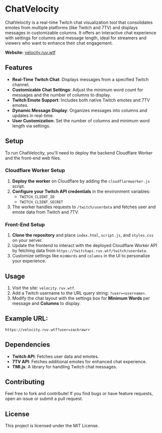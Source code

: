# ChatVelocity

ChatVelocity is a real-time Twitch chat visualization tool that consolidates emotes from multiple platforms (like Twitch and 7TV) and displays messages in customizable columns. It offers an interactive chat experience with settings for columns and message length, ideal for streamers and viewers who want to enhance their chat engagement.

**Website:** [velocity.ruv.wtf](https://velocity.ruv.wtf)

## Features

- **Real-Time Twitch Chat**: Displays messages from a specified Twitch channel.
- **Customizable Chat Settings**: Adjust the minimum word count for messages and the number of columns to display.
- **Twitch Emote Support**: Includes both native Twitch emotes and 7TV emotes.
- **Dynamic Message Display**: Organizes messages into columns and updates in real-time.
- **User Customization**: Set the number of columns and minimum word length via settings.

## Setup

To run ChatVelocity, you'll need to deploy the backend Cloudflare Worker and the front-end web files.

### Cloudflare Worker Setup

1. **Deploy the worker** on Cloudflare by adding the `cloudflareworker.js` script.
2. **Configure your Twitch API credentials** in the environment variables:
   - `TWITCH_CLIENT_ID`
   - `TWITCH_CLIENT_SECRET`
3. The worker handles requests to `/twitch/userdata` and fetches user and emote data from Twitch and 7TV.

### Front-End Setup

1. **Clone the repository** and place `index.html`, `script.js`, and `styles.css` on your server.
2. Update the frontend to interact with the deployed Cloudflare Worker API by fetching data from `https://twitchapi.ruv.wtf/twitch/userdata`.
3. Customize settings like `minWords` and `columns` in the UI to personalize your experience.

## Usage

1. Visit the site: `velocity.ruv.wtf`.
2. Add a Twitch username to the URL query string: `?user=<username>`.
3. Modify the chat layout with the settings box for **Minimum Words** per message and **Columns** to display.

## Example URL:
`https://velocity.ruv.wtf?user=zackrawrr`

## Dependencies

- **Twitch API**: Fetches user data and emotes.
- **7TV API**: Fetches additional emotes for enhanced chat experience.
- **TMI.js**: A library for handling Twitch chat messages.

## Contributing

Feel free to fork and contribute! If you find bugs or have feature requests, open an issue or submit a pull request.

## License

This project is licensed under the MIT License.